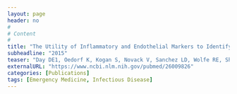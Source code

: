 ```yaml
---
layout: page
header: no
#
# Content
#
title: "The Utility of Inflammatory and Endothelial Markers to Identify Infection in Emergency Department Patients."
subheadline: "2015"
teaser: "Day DE1, Oedorf K, Kogan S, Novack V, Sanchez LD, Wolfe RE, Shapiro NI, Henning DJ."
externalURL: "https://www.ncbi.nlm.nih.gov/pubmed/26009826"
categories: [Publications]
tags: [Emergency Medicine, Infectious Disease]
---
```

